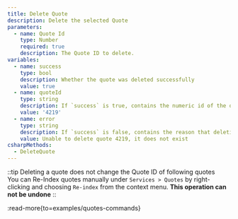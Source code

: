 ```yaml
---
title: Delete Quote
description: Delete the selected Quote
parameters:
  - name: Quote Id
    type: Number
    required: true
    description: The Quote ID to delete.
variables:
  - name: success
    type: bool
    description: Whether the quote was deleted successfully
    value: true
  - name: quoteId
    type: string
    description: If `success` is true, contains the numeric id of the quote which was just deleted
    value: '4219'
  - name: error
    type: string
    description: If `success` is false, contains the reason that deleting the quote failed
    value: Unable to delete quote 4219, it does not exist
csharpMethods:
  - DeleteQuote
---
```


::tip
Deleting a quote does not change the Quote ID of following quotes<br/>
You can Re-Index quotes manually under `Services > Quotes` by right-clicking and choosing `Re-index` from the context menu.  **This operation can not be undone**
::

:read-more{to=examples/quotes-commands}